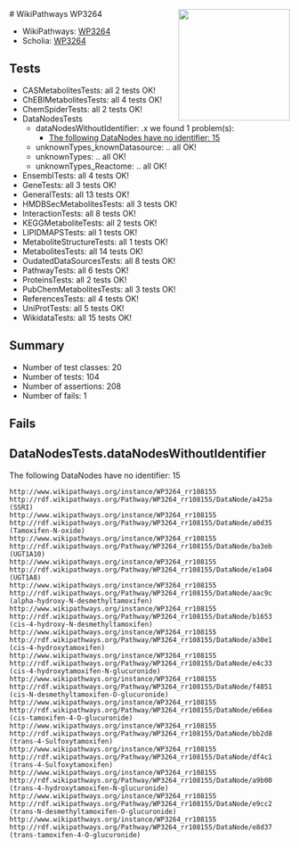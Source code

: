 <img style="float: right; width: 200px" src="https://upload.wikimedia.org/wikipedia/commons/thumb/8/83/Wplogo_with_text_500.png/640px-Wplogo_with_text_500.png" />
# WikiPathways WP3264

* WikiPathways: [WP3264](https://new.wikipathways.org/pathways/WP3264)
* Scholia: [WP3264](https://scholia.toolforge.org/wikipathways/WP3264)
## Tests
* CASMetabolitesTests: all 2 tests OK!
* ChEBIMetabolitesTests: all 4 tests OK!
* ChemSpiderTests: all 2 tests OK!
* DataNodesTests
    * dataNodesWithoutIdentifier: .x we found 1 problem(s):
        * [The following DataNodes have no identifier: 15](#8792c495)
    * unknownTypes_knownDatasource: .. all OK!
    * unknownTypes: .. all OK!
    * unknownTypes_Reactome: .. all OK!
* EnsemblTests: all 4 tests OK!
* GeneTests: all 3 tests OK!
* GeneralTests: all 13 tests OK!
* HMDBSecMetabolitesTests: all 3 tests OK!
* InteractionTests: all 8 tests OK!
* KEGGMetaboliteTests: all 2 tests OK!
* LIPIDMAPSTests: all 1 tests OK!
* MetaboliteStructureTests: all 1 tests OK!
* MetabolitesTests: all 14 tests OK!
* OudatedDataSourcesTests: all 8 tests OK!
* PathwayTests: all 6 tests OK!
* ProteinsTests: all 2 tests OK!
* PubChemMetabolitesTests: all 3 tests OK!
* ReferencesTests: all 4 tests OK!
* UniProtTests: all 5 tests OK!
* WikidataTests: all 15 tests OK!


## Summary

* Number of test classes: 20
* Number of tests: 104
* Number of assertions: 208
* Number of fails: 1

## Fails

<a name="8792c495" />

## DataNodesTests.dataNodesWithoutIdentifier

The following DataNodes have no identifier: 15
```
http://www.wikipathways.org/instance/WP3264_rr108155 http://rdf.wikipathways.org/Pathway/WP3264_rr108155/DataNode/a425a (SSRI)
http://www.wikipathways.org/instance/WP3264_rr108155 http://rdf.wikipathways.org/Pathway/WP3264_rr108155/DataNode/a0d35 (Tamoxifen-N-oxide)
http://www.wikipathways.org/instance/WP3264_rr108155 http://rdf.wikipathways.org/Pathway/WP3264_rr108155/DataNode/ba3eb (UGT1A10)
http://www.wikipathways.org/instance/WP3264_rr108155 http://rdf.wikipathways.org/Pathway/WP3264_rr108155/DataNode/e1a04 (UGT1A8)
http://www.wikipathways.org/instance/WP3264_rr108155 http://rdf.wikipathways.org/Pathway/WP3264_rr108155/DataNode/aac9c (alpha-hydroxy-N-desmethyltamoxifen)
http://www.wikipathways.org/instance/WP3264_rr108155 http://rdf.wikipathways.org/Pathway/WP3264_rr108155/DataNode/b1653 (cis-4-hydroxy-N-desmethyltamoxifen)
http://www.wikipathways.org/instance/WP3264_rr108155 http://rdf.wikipathways.org/Pathway/WP3264_rr108155/DataNode/a30e1 (cis-4-hydroxytamoxifen)
http://www.wikipathways.org/instance/WP3264_rr108155 http://rdf.wikipathways.org/Pathway/WP3264_rr108155/DataNode/e4c33 (cis-4-hydroxytamoxifen-N-glucuronide)
http://www.wikipathways.org/instance/WP3264_rr108155 http://rdf.wikipathways.org/Pathway/WP3264_rr108155/DataNode/f4851 (cis-N-desmethyltamoxifen-O-glucuronide)
http://www.wikipathways.org/instance/WP3264_rr108155 http://rdf.wikipathways.org/Pathway/WP3264_rr108155/DataNode/e66ea (cis-tamoxifen-4-O-glucuronide)
http://www.wikipathways.org/instance/WP3264_rr108155 http://rdf.wikipathways.org/Pathway/WP3264_rr108155/DataNode/bb2d8 (trans-4-Sulfoxytamoxifen)
http://www.wikipathways.org/instance/WP3264_rr108155 http://rdf.wikipathways.org/Pathway/WP3264_rr108155/DataNode/df4c1 (trans-4-Sulfoxytamoxifen)
http://www.wikipathways.org/instance/WP3264_rr108155 http://rdf.wikipathways.org/Pathway/WP3264_rr108155/DataNode/a9b00 (trans-4-hydroxytamoxifen-N-glucuronide)
http://www.wikipathways.org/instance/WP3264_rr108155 http://rdf.wikipathways.org/Pathway/WP3264_rr108155/DataNode/e9cc2 (trans-N-desmethyltamoxifen-O-glucuronide)
http://www.wikipathways.org/instance/WP3264_rr108155 http://rdf.wikipathways.org/Pathway/WP3264_rr108155/DataNode/e8d37 (trans-tamoxifen-4-O-glucuronide)
```

